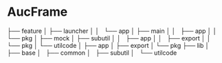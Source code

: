 # AucFrame



├── feature
│   ├── launcher
│   │   └── app
│   ├── main
│   │   ├── app
│   │   └── pkg
│   ├── mock
│   ├── subutil
│   │   ├── app
│   │   ├── export
│   │   └── pkg
│   └── utilcode
│       ├── app
│       ├── export
│       └── pkg
├── lib
│   ├── base
│   ├── common
│   ├── subutil
│   └── utilcode